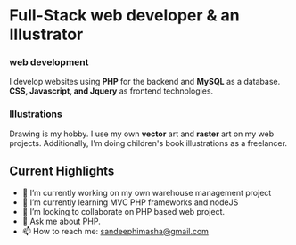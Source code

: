 #  Full-Stack  web developer & an Illustrator
### web development
I develop websites using **PHP** for the backend and **MySQL** as a database. **CSS, Javascript, and Jquery** as frontend technologies.
### Illustrations
Drawing is my hobby. I use my own **vector** art and **raster** art on my web projects. Additionally, I'm doing children's book illustrations as a freelancer.
## Current Highlights
- 🔭 I’m currently working on my own warehouse management project
- 🌱 I’m currently learning MVC PHP frameworks and nodeJS
- 👯 I’m looking to collaborate on PHP based web project.
- 💬 Ask me about PHP.
- 📫 How to reach me: sandeephimasha@gmail.com

